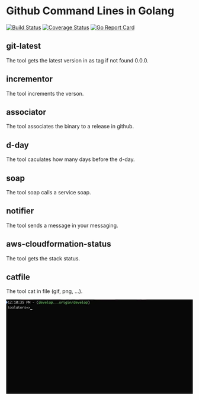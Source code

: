 # Github Command Lines in Golang

[![Build Status](https://travis-ci.org/sjeandeaux/toolators.svg)](https://travis-ci.org/sjeandeaux/toolators) [![Coverage Status](https://coveralls.io/repos/github/sjeandeaux/toolators/badge.svg?branch=develop)](https://coveralls.io/github/sjeandeaux/toolators?branch=develop) [![Go Report Card](https://goreportcard.com/badge/github.com/sjeandeaux/toolators)](https://goreportcard.com/report/github.com/sjeandeaux/toolators)

## git-latest

The tool gets the latest version in as tag if not found 0.0.0.

## incrementor

The tool increments the verson.

## associator

The tool associates the binary to a release in github.

## d-day

The tool caculates how many days before the d-day.

## soap

The tool soap calls a service soap.

## notifier

The tool sends a message in your messaging.

## aws-cloudformation-status

The tool gets the stack status.

## catfile

The tool cat in file (gif, png, ...).

![catfile](.misc/catfile.gif)
